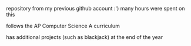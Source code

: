 repository from my previous github account :') many hours were spent on this

follows the AP Computer Science A curriculum

has additional projects (such as blackjack) at the end of the year
